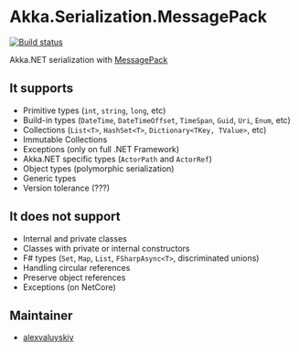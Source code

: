 Akka.Serialization.MessagePack
===
[![Build status](https://ci.appveyor.com/api/projects/status/nl651507h49ab63k/branch/master?svg=true)](https://ci.appveyor.com/project/akkadotnet-contrib/akka-serialization-messagepack/branch/master)

Akka.NET serialization with [MessagePack](https://github.com/neuecc/MessagePack-CSharp)

## It supports
- Primitive types (`int`, `string`, `long`, etc)
- Build-in types (`DateTime`, `DateTimeOffset`, `TimeSpan`, `Guid`, `Uri`, `Enum`, etc)
- Collections (`List<T>`, `HashSet<T>`, `Dictionary<TKey, TValue>`, etc)
- Immutable Collections
- Exceptions (only on full .NET Framework)
- Akka.NET specific types (`ActorPath` and `ActorRef`)
- Object types (polymorphic serialization)
- Generic types
- Version tolerance (???)

## It does not support
- Internal and private classes
- Classes with private or internal constructors
- F# types (`Set`, `Map`, `List`, `FSharpAsync<T>`, discriminated unions)
- Handling circular references
- Preserve object references
- Exceptions (on NetCore)

## Maintainer
- [alexvaluyskiy](https://github.com/alexvaluyskiy)
